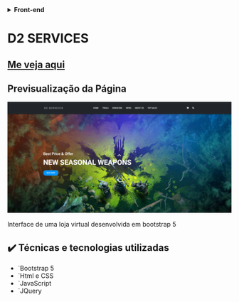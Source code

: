 
<details>
<summary><b>Front-end</b></summary>    
- [JavaScript]
- [Html]
- [Css]
- [Bootstrap 5]
</details>


# D2 SERVICES
## [Me veja aqui]()

## Previsualização da Página
![Thumbnail GitHub](https://raw.githubusercontent.com/LucasAlvesM/D2-SERVICES-STORE/main/tela-inicial.png)
  

Interface de uma loja virtual desenvolvida em bootstrap 5

## ✔️ Técnicas e tecnologias utilizadas

- `Bootstrap 5
- `Html e CSS
- `JavaScript
- `JQuery


